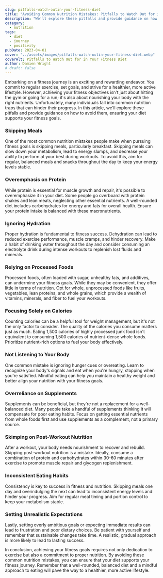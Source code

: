 ```yaml
---
slug: pitfalls-watch-outin-your-fitness-diet
title: "Avoiding Common Nutrition Mistakes: Pitfalls to Watch Out for in Your Fitness Diet"
description: "We'll explore these pitfalls and provide guidance on how to avoid them, ensuring your diet supports your fitness goals."
category:
  - nutrition
tags:
  - diet
  - journey
  - positivity
pubDate: 2023-04-01
cover: "../assets/images/pitfalls-watch-outin-your-fitness-diet.webp"
coverAlt: Pitfalls to Watch Out for in Your Fitness Diet
author: Damien Wright
# draft: false
---
```


Embarking on a fitness journey is an exciting and rewarding endeavor. You commit to regular exercise, set goals, and strive for a healthier, more active lifestyle. However, achieving your fitness objectives isn't just about hitting the gym or going for a run; it's also about nourishing your body with the right nutrients. Unfortunately, many individuals fall into common nutrition traps that can hinder their progress. In this article, we'll explore these pitfalls and provide guidance on how to avoid them, ensuring your diet supports your fitness goals.

### Skipping Meals

One of the most common nutrition mistakes people make when pursuing fitness goals is skipping meals, particularly breakfast. Skipping meals can slow down your metabolism, lead to energy slumps, and decrease your ability to perform at your best during workouts. To avoid this, aim for regular, balanced meals and snacks throughout the day to keep your energy levels stable.

### Overemphasis on Protein

While protein is essential for muscle growth and repair, it's possible to overemphasize it in your diet. Some people go overboard with protein shakes and lean meats, neglecting other essential nutrients. A well-rounded diet includes carbohydrates for energy and fats for overall health. Ensure your protein intake is balanced with these macronutrients.

### Ignoring Hydration

Proper hydration is fundamental to fitness success. Dehydration can lead to reduced exercise performance, muscle cramps, and hinder recovery. Make a habit of drinking water throughout the day and consider consuming an electrolyte drink during intense workouts to replenish lost fluids and minerals.

### Relying on Processed Foods

Processed foods, often loaded with sugar, unhealthy fats, and additives, can undermine your fitness goals. While they may be convenient, they offer little in terms of nutrition. Opt for whole, unprocessed foods like fruits, vegetables, lean proteins, and whole grains, which provide a wealth of vitamins, minerals, and fiber to fuel your workouts.

### Focusing Solely on Calories

Counting calories can be a helpful tool for weight management, but it's not the only factor to consider. The quality of the calories you consume matters just as much. Eating 1,500 calories of highly processed junk food isn't equivalent to consuming 1,500 calories of nutrient-dense whole foods. Prioritize nutrient-rich options to fuel your body effectively.

### Not Listening to Your Body

One common mistake is ignoring hunger cues or overeating. Learn to recognize your body's signals and eat when you're hungry, stopping when you're satisfied. Mindful eating can help you maintain a healthy weight and better align your nutrition with your fitness goals.

### Overreliance on Supplements

Supplements can be beneficial, but they're not a replacement for a well-balanced diet. Many people take a handful of supplements thinking it will compensate for poor eating habits. Focus on getting essential nutrients from whole foods first and use supplements as a complement, not a primary source.

### Skimping on Post-Workout Nutrition

After a workout, your body needs nourishment to recover and rebuild. Skipping post-workout nutrition is a mistake. Ideally, consume a combination of protein and carbohydrates within 30-60 minutes after exercise to promote muscle repair and glycogen replenishment.

### Inconsistent Eating Habits

Consistency is key to success in fitness and nutrition. Skipping meals one day and overindulging the next can lead to inconsistent energy levels and hinder your progress. Aim for regular meal timing and portion control to keep your metabolism stable.

### Setting Unrealistic Expectations

Lastly, setting overly ambitious goals or expecting immediate results can lead to frustration and poor dietary choices. Be patient with yourself and remember that sustainable changes take time. A realistic, gradual approach is more likely to lead to lasting success.

In conclusion, achieving your fitness goals requires not only dedication to exercise but also a commitment to proper nutrition. By avoiding these common nutrition mistakes, you can ensure that your diet supports your fitness journey. Remember that a well-rounded, balanced diet and a mindful approach to eating will pave the way to a healthier, more active lifestyle.
